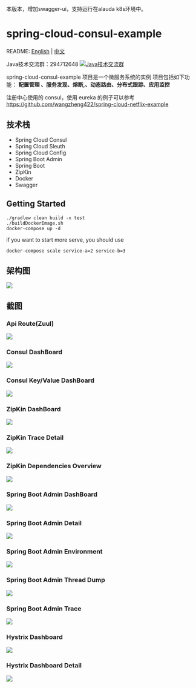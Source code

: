 本版本，增加swagger-ui，支持运行在alauda k8s环境中。
# spring-cloud-consul-example
README: [English](https://github.com/wangzheng422/spring-cloud-consul-example/blob/master/README.md) | [中文](https://github.com/wangzheng422/spring-cloud-consul-example/blob/master/README-zh.md)


Java技术交流群：294712648 <a target="_blank" href="http://shang.qq.com/wpa/qunwpa?idkey=34ad403ce78380042406f11a122637ea9d66c11ae20f331dff37bc90a4fde939"><img border="0" src="http://pub.idqqimg.com/wpa/images/group.png" alt="Java技术交流群" title="Java技术交流群"></a>

spring-cloud-consul-example 项目是一个微服务系统的实例
项目包括如下功能： **配置管理 、服务发现、熔断,、动态路由、分布式跟踪、应用监控**

注册中心使用的 consul，使用 eureka 的例子可以参考
https://github.com/wangzheng422/spring-cloud-netflix-example

## 技术栈
* Spring Cloud Consul
* Spring Cloud Sleuth
* Spring Cloud Config
* Spring Boot Admin
* Spring Boot
* ZipKin
* Docker
* Swagger

## Getting Started
```shell
./gradlew clean build -x test
./buildDockerImage.sh
docker-compose up -d
```
if you want to start more serve, you should use 
```shell
docker-compose scale service-a=2 service-b=3  
```


## 架构图
[](url "title")
<img src="https://raw.githubusercontent.com/yidongnan/spring-cloud-consul-example/master/screenshots/Architecture.png">

## 截图
### Api Route(Zuul)
[](url "title")
<img src="https://raw.githubusercontent.com/yidongnan/spring-cloud-consul-example/master/screenshots/Selection_001.png">

### Consul DashBoard
[](url "title")
<img src="https://raw.githubusercontent.com/yidongnan/spring-cloud-consul-example/master/screenshots/Selection_002.png">

### Consul Key/Value DashBoard
[](url "title")
<img src="https://raw.githubusercontent.com/yidongnan/spring-cloud-consul-example/master/screenshots/Selection_003.png">

### ZipKin DashBoard
[](url "title")
<img src="https://raw.githubusercontent.com/yidongnan/spring-cloud-consul-example/master/screenshots/Selection_004.png">

### ZipKin Trace Detail
[](url "title")
<img src="https://raw.githubusercontent.com/yidongnan/spring-cloud-consul-example/master/screenshots/Selection_005.png">

### ZipKin Dependencies Overview
[](url "title")
<img src="https://raw.githubusercontent.com/yidongnan/spring-cloud-consul-example/master/screenshots/Selection_006.png">

### Spring Boot Admin DashBoard
[](url "title")
<img src="https://raw.githubusercontent.com/yidongnan/spring-cloud-consul-example/master/screenshots/Selection_007.png">

### Spring Boot Admin Detail
[](url "title")
<img src="https://raw.githubusercontent.com/yidongnan/spring-cloud-consul-example/master/screenshots/Selection_008.png">

### Spring Boot Admin Environment
[](url "title")
<img src="https://raw.githubusercontent.com/yidongnan/spring-cloud-consul-example/master/screenshots/Selection_009.png">

### Spring Boot Admin Thread Dump
[](url "title")
<img src="https://raw.githubusercontent.com/yidongnan/spring-cloud-consul-example/master/screenshots/Selection_010.png">

### Spring Boot Admin Trace
[](url "title")
<img src="https://raw.githubusercontent.com/yidongnan/spring-cloud-consul-example/master/screenshots/Selection_011.png">

### Hystrix Dashboard
[](url "title")
<img src="https://raw.githubusercontent.com/yidongnan/spring-cloud-consul-example/master/screenshots/Selection_012.png">

### Hystrix Dashboard Detail
[](url "title")
<img src="https://raw.githubusercontent.com/yidongnan/spring-cloud-consul-example/master/screenshots/Selection_013.png">
